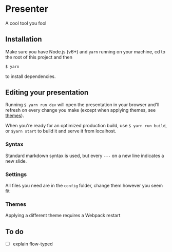 # Presenter

A cool tool you fool

## Installation
Make sure you have Node.js (v6+) and `yarn` running on your machine, cd to the root of this project and then

```bash
$ yarn
```
to install dependencies.

## Editing your presentation
Running `$ yarn run dev` will open the presentation in your browser and'll refresh on every change you make (except when applying themes, see [themes](#themes)).

When you're ready for an optimized production build, use `$ yarn run build`, or `$yarn start` to build it and serve it from localhost.

### Syntax
Standard markdown syntax is used, but every `---` on a new line indicates a new slide.

### Settings
All files you need are in the `config` folder, change them however you seem fit

### Themes
Applying a different theme requires a Webpack restart


## To do
- [ ] explain flow-typed
